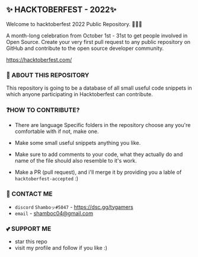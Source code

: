 ## ✨ HACKTOBERFEST - 2022✨
Welcome to hacktoberfest 2022 Public Repository. 👨🏻‍💻

A month-long celebration from October 1st - 31st to get people involved in Open Source. Create your very first pull request to any public repository on GitHub and contribute to the open source developer community.

https://hacktoberfest.com/

### 🌱 ABOUT THIS REPOSITORY
This repository is going to be a database of all small useful code snippets in which anyone participating in Hacktoberfest can contribute.

### ❓HOW TO CONTRIBUTE?
- There are language Specific folders in the repository choose any you're comfortable with if not, make one.

- Make some small useful snippets anything you like.

- Make sure to add comments to your code, what they actually do and name of the file should also resemble to it's work.

- Make a PR (pull request), and i'll merge it by providing you a lable of `hacktoberfest-accepted` :)
### 🍄 CONTACT ME
- `discord` `Shamboッ#5047` - https://dsc.gg/tygamers
- `email` - shamboc04@gmail.com
### 💕 SUPPORT ME
- star this repo
- visit my profile and follow if you like :)